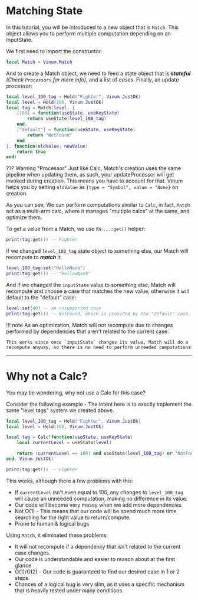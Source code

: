 # Matching State
In this tutorial, you will be introduced to a new object that is `Match`. This object allows you to perform multiple computation depending on an InputState.

We first need to import the constructor:

```lua
local Match = Vinum.Match
```

And to create a Match object, we need to feed a state object that is ***stateful*** *(Check `Processors` for more info)*, and a list of *cases*. Finally, an update processor:

```lua
local level_100_tag = Hold("Fighter", Vinum.JustOk)
local level = Hold(100, Vinum.JustOk)
local tag = Match(level, {
    [100] = function(useState, useKeyState)
        return useState(level_100_tag)
    end,
    ["default"] = function(useState, useKeyState)
        return "NotFound"
    end
}, function(oldValue, newValue)
    return true
end)
```
??? Warning "Processor"
    Just like Calc, Match's creation uses the same pipeline when updating them, as such, your updateProcessor will get invoked during creation. This means you have to account for that. Vinum helps you by setting `oldValue` as `{type = "Symbol", value = "None}` on creation.


As you can see, We can perform computations similar to `Calc`, in fact, `Match` act as a multi-arm calc, where it manages "multiple calcs" at the same, and optimize them.

To get a value from a Match, we use its `...:get()` helper:
```lua
print(tag:get()) -- Fighter
```

If we changed `level_100_tag` state object to something else, our Match will recompute to ***match*** it. 

```lua
level_100_tag:set("HelloNoob")
print(tag:get()) -- "HellowNoob"
```

And if we changed the `inputState` value to something else, Match will recompute and choose a case that matches the new value, otherwise it will default to the "default" case:

```lua
level:set(40) -- an unsupported case
print(tag:get()) -- NotFound, which is provided by the "default" case.
```

!!! note
    As an optimization, Match will not recompute due to changes performed by dependencies that aren't related to the current case.

    This works since once `inputState` changes its value, Match will do a recompute anyway, so there is no need to perform unneeded computations

_____

# Why not a Calc?

You may be wondering, why not use a Calc for this case?

Consider the following example - The intent here is to exactly implement the same "level tags" system we created above.

```lua
local level_100_tag = Hold("Fighter", Vinum.JustOk)
local level = Hold(100, Vinum.JustOk)

local tag = Calc(function(useState, useKeyState)
    local currentLevel = useState(level)

    return (currentLevel == 100) and useState(level_100_tag) or "NotFound"
end, Vinum.JustOk)

print(tag:get()) -- Fighter
```

This works, although there a few problems with this:

* If `currentLevel` isn't even equal to 100, any changes to `level_100_tag` will cause an unneeded computation, making no difference in its value.
* Our code will become very messy when we add more dependencies
* Not O(1) - This means that our code will be spend much more time searching for the right value to return/compute.
* Prone to human & logical bugs

Using `Match`, it eliminated these problems:

* It will not recompute if a dependency that isn't related to the current case changes.
* Our code is understandable and easier to reason about at the first glance
* O(1)/O(2) - Our code is guaranteed to find our desired case in 1 or 2 steps.
* Chances of a logical bug is very slim, as it uses a specific mechanism that is heavily tested under many conditions.